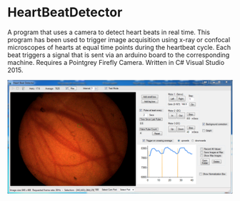 HeartBeatDetector
=================

A program that uses a camera to detect heart beats in real time. This program has been used to trigger image acquisition using x-ray or confocal microscopes of hearts at equal time points during the heartbeat cycle. Each beat triggers a signal that is sent via an arduino board to the corresponding machine. Requires a Pointgrey Firefly Camera. Written in C# Visual Studio 2015.

![Alt text](/HeartBeatPicture.png?raw=true "Optional Title")
